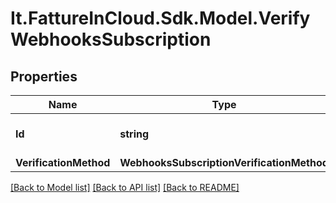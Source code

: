 # It.FattureInCloud.Sdk.Model.VerifyWebhooksSubscription

## Properties

Name | Type | Description | Notes
------------ | ------------- | ------------- | -------------
**Id** | **string** | Webhooks subscription id | [optional] 
**VerificationMethod** | **WebhooksSubscriptionVerificationMethod** |  | [optional] 

[[Back to Model list]](../../README.md#documentation-for-models) [[Back to API list]](../../README.md#documentation-for-api-endpoints) [[Back to README]](../../README.md)


